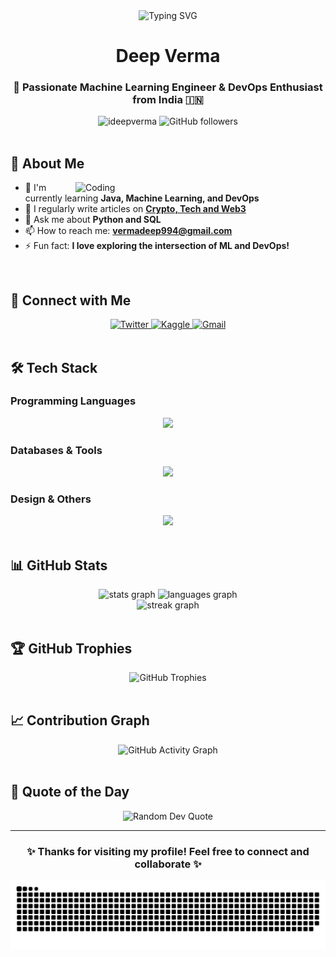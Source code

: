 <div align="center">
  <img src="https://readme-typing-svg.herokuapp.com?font=Fira+Code&pause=1000&color=2E9EF7&center=true&vCenter=true&width=435&lines=Hi+%F0%9F%91%8B%2C+I'm+Deep;Machine+Learning+Enthusiast;DevOps+Explorer;Python+%26+SQL+Expert" alt="Typing SVG" />
</div>

<h1 align="center">Deep Verma</h1>
<h3 align="center">🚀 Passionate Machine Learning Engineer & DevOps Enthusiast from India 🇮🇳</h3>

<div align="center">
  <img src="https://komarev.com/ghpvc/?username=ideepverma&label=Profile%20views&color=0e75b6&style=flat" alt="ideepverma" />
  <img src="https://img.shields.io/github/followers/ideepverma?label=Followers&style=social" alt="GitHub followers" />
</div>

<br/>

## 🌟 About Me

<img align="right" alt="Coding" width="400" src="https://cdn.dribbble.com/users/1162077/screenshots/3848914/programmer.gif">

- 🌱 I'm currently learning **Java, Machine Learning, and DevOps**
- 📝 I regularly write articles on **[Crypto, Tech and Web3](https://your-blog-link.com)**
- 💬 Ask me about **Python and SQL**
- 📫 How to reach me: **vermadeep994@gmail.com**
- ⚡ Fun fact: **I love exploring the intersection of ML and DevOps!**

<br/>

## 🤝 Connect with Me

<div align="center">
  <a href="https://twitter.com/deep_codess" target="_blank">
    <img src="https://img.shields.io/badge/Twitter-1DA1F2?style=for-the-badge&logo=twitter&logoColor=white" alt="Twitter" />
  </a>
  <a href="https://kaggle.com/deep_verma" target="_blank">
    <img src="https://img.shields.io/badge/Kaggle-20BEFF?style=for-the-badge&logo=kaggle&logoColor=white" alt="Kaggle" />
  </a>
  <a href="mailto:vermadeep994@gmail.com" target="_blank">
    <img src="https://img.shields.io/badge/Gmail-D14836?style=for-the-badge&logo=gmail&logoColor=white" alt="Gmail" />
  </a>
</div>

<br/>

## 🛠️ Tech Stack

### Programming Languages
<div align="center">
  <img src="https://skillicons.dev/icons?i=python,java,js,html,css" />
</div>

### Databases & Tools
<div align="center">
  <img src="https://skillicons.dev/icons?i=mysql,mongodb,git,linux,spring" />
</div>

### Design & Others
<div align="center">
  <img src="https://skillicons.dev/icons?i=photoshop" />
</div>

<br/>

## 📊 GitHub Stats

<div align="center">
  <img src="https://github-readme-stats.vercel.app/api?username=ideepverma&hide_title=false&hide_rank=false&show_icons=true&include_all_commits=true&count_private=true&disable_animations=false&theme=tokyonight&locale=en&hide_border=false" height="150" alt="stats graph"  />
  <img src="https://github-readme-stats.vercel.app/api/top-langs?username=ideepverma&locale=en&hide_title=false&layout=compact&card_width=320&langs_count=8&theme=tokyonight&hide_border=false" height="150" alt="languages graph"  />
</div>

<div align="center">
  <img src="https://streak-stats.demolab.com?user=ideepverma&locale=en&mode=daily&theme=tokyonight&hide_border=false&border_radius=5" height="150" alt="streak graph"  />
</div>

<br/>

## 🏆 GitHub Trophies

<div align="center">
  <img src="https://github-profile-trophy.vercel.app/?username=ideepverma&theme=tokyonight&no-frame=false&no-bg=false&margin-w=4" alt="GitHub Trophies" />
</div>

<br/>

## 📈 Contribution Graph

<div align="center">
  <img src="https://github-readme-activity-graph.vercel.app/graph?username=ideepverma&theme=tokyo-night&bg_color=1a1b27&color=38bdae&line=70a5fd&point=bf91f3&area=true&hide_border=true" alt="GitHub Activity Graph" />
</div>

<br/>

## 💭 Quote of the Day

<div align="center">
  <img src="https://quotes-github-readme.vercel.app/api?type=horizontal&theme=tokyonight" alt="Random Dev Quote" />
</div>

---

<div align="center">
  <h3>✨ Thanks for visiting my profile! Feel free to connect and collaborate ✨</h3>
  
  <img src="https://raw.githubusercontent.com/Platane/snk/output/github-contribution-grid-snake.svg" alt="Snake animation" />
</div>
